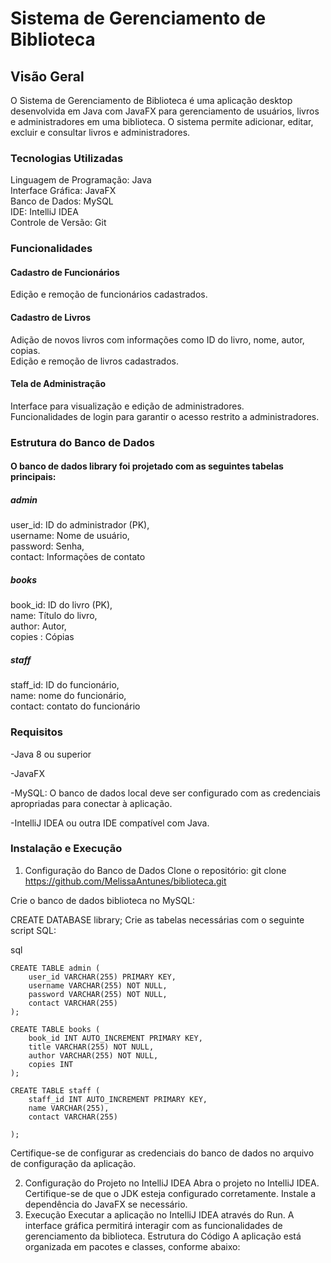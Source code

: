 # Sistema de Gerenciamento de Biblioteca
## Visão Geral
O Sistema de Gerenciamento de Biblioteca é uma aplicação desktop desenvolvida em Java com JavaFX para gerenciamento de usuários, livros e administradores em uma biblioteca. O sistema permite adicionar, editar, excluir e consultar livros e administradores.

### Tecnologias Utilizadas
Linguagem de Programação: Java <br/>
Interface Gráfica: JavaFX <br/>
Banco de Dados: MySQL<br/>
IDE: IntelliJ IDEA<br/>
Controle de Versão: Git<br/>

### Funcionalidades
#### Cadastro de Funcionários 
Edição e remoção de funcionários cadastrados.<br/>

#### Cadastro de Livros
Adição de novos livros com informações como ID do livro, nome, autor, copias.<br/>
Edição e remoção de livros cadastrados.<br/>

#### Tela de Administração
Interface para visualização e edição de administradores.<br/>
Funcionalidades de login para garantir o acesso restrito a administradores.<br/>

### Estrutura do Banco de Dados

#### O banco de dados library foi projetado com as seguintes tabelas principais:

##### admin

user_id: ID do administrador (PK),<br/>
username: Nome de usuário,<br/>
password: Senha,<br/>
contact: Informações de contato<br/>

##### books

book_id: ID do livro (PK),<br/>
name: Título do livro,<br/>
author: Autor, <br/>
copies : Cópias <br/>

##### staff

staff_id: ID do funcionário, <br/>
name: nome do funcionário, <br/>
contact: contato do funcionário <br/>

### Requisitos
-Java 8 ou superior

-JavaFX

-MySQL: O banco de dados local deve ser configurado com as credenciais apropriadas para conectar à aplicação.

-IntelliJ IDEA ou outra IDE compatível com Java.

### Instalação e Execução
1. Configuração do Banco de Dados
Clone o repositório:
git clone https://github.com/MelissaAntunes/biblioteca.git

Crie o banco de dados biblioteca no MySQL:

CREATE DATABASE library;
Crie as tabelas necessárias com o seguinte script SQL:

sql
```
CREATE TABLE admin (
    user_id VARCHAR(255) PRIMARY KEY,
    username VARCHAR(255) NOT NULL,
    password VARCHAR(255) NOT NULL,
    contact VARCHAR(255)
);
```
```
CREATE TABLE books (
    book_id INT AUTO_INCREMENT PRIMARY KEY,
    title VARCHAR(255) NOT NULL,
    author VARCHAR(255) NOT NULL,
    copies INT
);
```
```
CREATE TABLE staff (
    staff_id INT AUTO_INCREMENT PRIMARY KEY,
    name VARCHAR(255),
    contact VARCHAR(255)
    
);
```

Certifique-se de configurar as credenciais do banco de dados no arquivo de configuração da aplicação.

2. Configuração do Projeto no IntelliJ IDEA
Abra o projeto no IntelliJ IDEA.
Certifique-se de que o JDK esteja configurado corretamente.
Instale a dependência do JavaFX se necessário.
3. Execução
Executar a aplicação no IntelliJ IDEA através do Run.
A interface gráfica permitirá interagir com as funcionalidades de gerenciamento da biblioteca.
Estrutura do Código
A aplicação está organizada em pacotes e classes, conforme abaixo:
